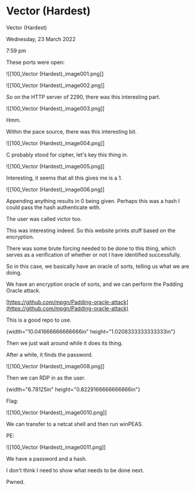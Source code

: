 # Vector (Hardest)

Vector (Hardest)

Wednesday, 23 March 2022

7:59 pm

These ports were open:

!\[\[100\_Vector (Hardest)\_image001.png]]

&#x20;

!\[\[100\_Vector (Hardest)\_image002.png]]

&#x20;

So on the HTTP server of 2290, there was this interesting part.

!\[\[100\_Vector (Hardest)\_image003.png]]

Hmm.

&#x20;

Within the pace source, there was this interesting bit.

!\[\[100\_Vector (Hardest)\_image004.png]]

C probably stood for cipher, let's key this thing in.

!\[\[100\_Vector (Hardest)\_image005.png]]

&#x20;

Interesting, it seems that all this gives me is a 1.

&#x20;

!\[\[100\_Vector (Hardest)\_image006.png]]

&#x20;

Appending anything results in 0 being given. Perhaps this was a hash I could pass the hash authenticate with.

The user was called victor too.

&#x20;

This was interesting indeed. So this website prints stuff based on the encryption.

There was some brute forcing needed to be done to this thing, which serves as a verification of whether or not I have identified successfully.

&#x20;

So in this case, we basically have an oracle of sorts, telling us what we are doing.

We have an encryption oracle of sorts, and we can perform the Padding Oracle attack.

&#x20;

[https://github.com/mpgn/Padding-oracle-attack](https://github.com/mpgn/Padding-oracle-attack)

&#x20;

This is a good repo to use.

&#x20;

{width="10.041666666666666in" height="1.0208333333333333in"}

&#x20;

Then we just wait around while it does its thing.

&#x20;

After a while, it finds the password.

!\[\[100\_Vector (Hardest)\_image008.png]]

&#x20;

Then we can RDP in as the user.

{width="6.78125in" height="0.8229166666666666in"}

&#x20;

Flag:

!\[\[100\_Vector (Hardest)\_image0010.png]]

&#x20;

We can transfer to a netcat shell and then run winPEAS.

&#x20;

PE:

!\[\[100\_Vector (Hardest)\_image0011.png]]

&#x20;

We have a password and a hash.

I don't think I need to show what needs to be done next.

&#x20;

Pwned.

&#x20;
